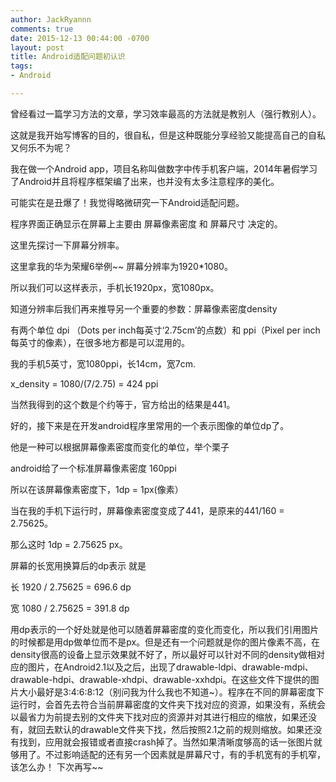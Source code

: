 ```yaml
---
author: JackRyannn
comments: true
date: 2015-12-13 00:44:00 -0700
layout: post
title: Android适配问题初认识
tags:
- Android

---
```


曾经看过一篇学习方法的文章，学习效率最高的方法就是教别人（强行教别人）。

这就是我开始写博客的目的，很自私，但是这种既能分享经验又能提高自己的自私又何乐不为呢？


我在做一个Android app，项目名称叫做数字中传手机客户端，2014年暑假学习了Android并且将程序框架编了出来，也并没有太多注意程序的美化。

可能实在是丑爆了！我觉得略微研究一下Android适配问题。

程序界面正确显示在屏幕上主要由 屏幕像素密度 和 屏幕尺寸 决定的。

这里先探讨一下屏幕分辨率。

这里拿我的华为荣耀6举例~~ 屏幕分辨率为1920*1080。

所以我们可以这样表示，手机长1920px，宽1080px。

知道分辨率后我们再来推导另一个重要的参数：屏幕像素密度density

有两个单位   dpi （Dots per inch每英寸‘2.75cm’的点数）和  ppi（Pixel per inch 每英寸的像素），在很多地方都是可以混用的。

我的手机5英寸，宽1080ppi，长14cm，宽7cm.

x_density = 1080/(7/2.75) = 424 ppi

当然我得到的这个数是个约等于，官方给出的结果是441。

好的，接下来是在开发android程序里常用的一个表示图像的单位dp了。

他是一种可以根据屏幕像素密度而变化的单位，举个栗子

android给了一个标准屏幕像素密度 160ppi

所以在该屏幕像素密度下，1dp = 1px(像素）

当在我的手机下运行时，屏幕像素密度变成了441，是原来的441/160 = 2.75625。

那么这时 1dp = 2.75625 px。

屏幕的长宽用换算后的dp表示 就是 

长 1920 / 2.75625 = 696.6 dp

宽 1080 / 2.75625 = 391.8 dp


用dp表示的一个好处就是他可以随着屏幕密度的变化而变化，所以我们引用图片的时候都是用dp做单位而不是px。但是还有一个问题就是你的图片像素不高，在density很高的设备上显示效果就不好了，所以最好可以针对不同的density做相对应的图片，在Android2.1以及之后，出现了drawable-ldpi、drawable-mdpi、drawable-hdpi、drawable-xhdpi、drawable-xxhdpi。在这些文件下提供的图片大小最好是3:4:6:8:12（别问我为什么我也不知道~）。程序在不同的屏幕密度下运行时，会首先去符合当前屏幕密度的文件夹下找对应的资源，如果没有，系统会以最省力为前提去别的文件夹下找对应的资源并对其进行相应的缩放，如果还没有，就回去默认的drawable文件夹下找，然后按照2.1之前的规则缩放。如果还没有找到，应用就会报错或者直接crash掉了。当然如果清晰度够高的话一张图片就够用了。不过影响适配的还有另一个因素就是屏幕尺寸，有的手机宽有的手机窄，该怎么办！
下次再写~~